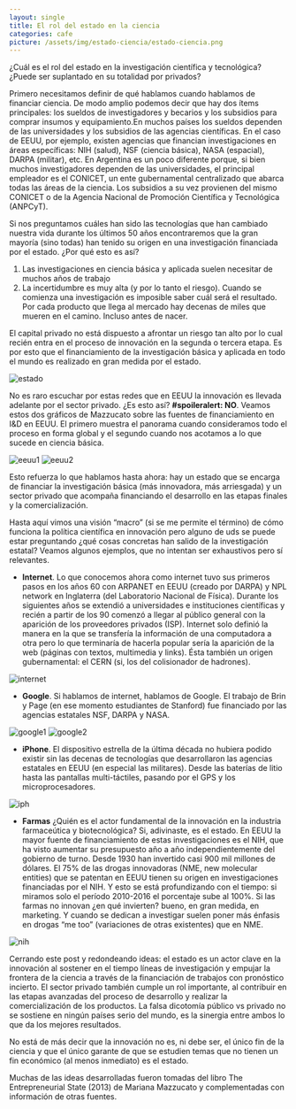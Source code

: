 ```yaml
---
layout: single
title: El rol del estado en la ciencia
categories: cafe
picture: /assets/img/estado-ciencia/estado-ciencia.png
---
```


¿Cuál es el rol del estado en la investigación científica y tecnológica? ¿Puede ser suplantado en su totalidad por privados?

Primero necesitamos definir de qué hablamos cuando hablamos de financiar ciencia. De modo amplio podemos decir que hay dos 
ítems principales: los sueldos de investigadores y becarios y los subsidios para comprar insumos y equipamiento.En muchos 
países los sueldos dependen de las universidades y los subsidios de las agencias científicas. En el caso de EEUU, por ejemplo, existen agencias que financian investigaciones en áreas específicas: NIH (salud), NSF (ciencia básica), NASA (espacial), DARPA (militar), etc. En Argentina es un poco diferente porque, si bien muchos investigadores dependen de las universidades, el principal empleador es el CONICET, un ente gubernamental centralizado que abarca todas las áreas de la ciencia. Los subsidios a su vez provienen del mismo CONICET o de la Agencia Nacional de Promoción Científica y Tecnológica (ANPCyT).

Si nos preguntamos cuáles han sido las tecnologías que han cambiado nuestra vida durante los últimos 50 años encontraremos 
que la gran mayoría (sino todas) han tenido su origen en una investigación financiada por el estado. ¿Por qué esto es así? 

1. Las investigaciones en ciencia básica y aplicada suelen necesitar de muchos años de trabajo 
2. La incertidumbre es muy alta (y por lo tanto el riesgo). Cuando se comienza una investigación es imposible saber cuál será el resultado. Por cada producto que llega al mercado hay decenas de miles que mueren en el camino. Incluso antes de nacer.

El capital privado no está dispuesto a afrontar un riesgo tan alto por lo cual recién entra en el proceso de innovación en 
la segunda o tercera etapa. Es por esto que el financiamiento de la investigación básica y aplicada en todo el mundo es 
realizado en gran medida por el estado. 

![estado](/assets/img/estado-ciencia/estado.png)

No es raro escuchar por estas redes que en EEUU la innovación es llevada adelante por el sector privado. ¿Es esto así? 
<strong>#spoileralert: NO</strong>. Veamos estos dos gráficos de Mazzucato sobre las fuentes de financiamiento en I&D en EEUU. El primero 
muestra el panorama cuando consideramos todo el proceso en forma global y el segundo cuando nos acotamos a lo que sucede 
en ciencia básica. 

![eeuu1](/assets/img/estado-ciencia/eeuu1.png)
![eeuu2](/assets/img/estado-ciencia/eeuu2.png)

Esto refuerza lo que hablamos hasta ahora: hay un estado que se encarga de financiar la investigación básica (más innovadora,
más arriesgada) y un sector privado que acompaña financiando el desarrollo en las etapas finales y la comercialización.

Hasta aquí vimos una visión “macro” (si se me permite el término) de cómo funciona la política científica en innovación pero
alguno de uds se puede estar preguntando ¿qué cosas concretas han salido de la investigación estatal?  Veamos algunos ejemplos, que no intentan ser exhaustivos pero sí relevantes.

- <strong>Internet</strong>. Lo que conocemos ahora como internet tuvo sus primeros pasos en los años 60 con ARPANET en EEUU (creado por DARPA) y NPL network en Inglaterra (del Laboratorio Nacional de Física). Durante los siguientes años se extendió a universidades e instituciones científicas y recién a partir de los 90 comenzó a llegar al público general con la aparición de los proveedores privados (ISP). 
Internet solo definió la manera en la que se transfería la información de una computadora a otra pero lo que terminaría de 
hacerla popular sería la aparición de la web (páginas con textos, multimedia y links). Ésta también un origen gubernamental: 
el CERN (si, los del colisionador de hadrones).

![internet](/assets/img/estado-ciencia/internet.png)

- <strong>Google</strong>. Si hablamos de internet, hablamos de Google. El trabajo de Brin y Page (en ese momento estudiantes de Stanford) 
fue financiado por las agencias estatales NSF, DARPA y NASA.

![google1](/assets/img/estado-ciencia/google1.png)
![google2](/assets/img/estado-ciencia/google2.png)

- <strong>iPhone</strong>. El dispositivo estrella de la última década no hubiera podido existir sin las decenas de tecnologías que 
desarrollaron las agencias estatales en EEUU (en especial las militares). Desde las baterías de litio hasta las pantallas
multi-táctiles, pasando por el GPS y los microprocesadores.

![iph](/assets/img/estado-ciencia/iphone-slide.jpeg)

- <strong>Farmas</strong> ¿Quién es el actor fundamental de la innovación en la industria farmaceútica y biotecnológica? Si, adivinaste, es el estado. En EEUU la mayor fuente de financiamiento de estas investigaciones es el NIH, que ha visto aumentar su presupuesto año a año independientemente del gobierno de turno. Desde 1930 han invertido casi 900 mil millones de dólares. 
El 75% de las drogas innovadoras (NME, new molecular entities) que se patentan en EEUU tienen su origen en investigaciones 
financiadas por el NIH. Y esto se está profundizando con el tiempo: si miramos solo el período 2010-2016 el porcentaje 
sube al 100%. Si las farmas no innovan ¿en qué invierten? bueno, en gran medida, en marketing. Y cuando se dedican a 
investigar suelen poner más énfasis en drogas “me too” (variaciones de otras existentes) que en NME.

![nih](/assets/img/estado-ciencia/nih.png)

Cerrando este post y redondeando ideas: el estado es un actor clave en la innovación al sostener en el tiempo líneas de 
investigación y empujar la frontera de la ciencia a través de la financiación de trabajos con pronóstico incierto. El sector 
privado también cumple un rol importante, al contribuir en las etapas avanzadas del proceso de desarrollo y realizar la 
comercialización de los productos. La falsa dicotomía público vs privado no se sostiene en ningún países serio del mundo, 
es la sinergia entre ambos lo que da los mejores resultados.

No está de más decir que la innovación no es, ni debe ser, el único fin de la ciencia y que el único garante de que se 
estudien temas que no tienen un fin económico (al menos inmediato) es el estado.

Muchas de las ideas desarrolladas fueron tomadas del libro The Entrepreneurial State (2013) de Mariana Mazzucato y 
complementadas con información de otras fuentes.
